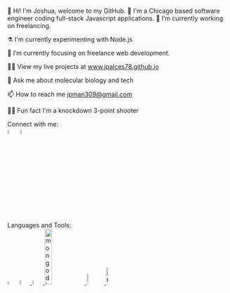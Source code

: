 👋 Hi! I'm Joshua, welcome to my GitHub. 📂
I'm a Chicago based software engineer coding full-stack Javascript applications.
🚧 I’m currently working on freelancing.

⚗️ I'm currently experimenting with Node.js

🎯 I’m currently focusing on freelance web development.

👩‍💻 View my live projects at <a href="https://jpalces78.github.io/">www.jpalces78.github.io</a>

💬 Ask me about molecular biology and tech

📫 How to reach me jpman309@gmail.com

👩‍🍳 Fun fact I'm a knockdown 3-point shooter

Connect with me: <br />
<a href="https://www.linkedin.com/in/jpalces78/"><img src="https://upload.wikimedia.org/wikipedia/commons/c/ca/LinkedIn_logo_initials.png" alt="linkedin" height="auto" width="5%"></a> <a href="https://twitter.com/Tuenchi_Fisher"><img src="https://upload.wikimedia.org/wikipedia/commons/4/4f/Twitter-logo.svg" alt="twitter" height="auto" width="5%"></a>

Languages and Tools: <br />
<a href="https://en.wikipedia.org/wiki/CSS"><img  src="https://upload.wikimedia.org/wikipedia/commons/thumb/d/d5/CSS3_logo_and_wordmark.svg/1200px-CSS3_logo_and_wordmark.svg.png" alt="css3" height="auto" width="4.5%"></a> 
<a href="https://en.wikipedia.org/wiki/HTML5"><img src="https://upload.wikimedia.org/wikipedia/commons/6/61/HTML5_logo_and_wordmark.svg" alt="css3" height="auto" width="5%"> </a>
<a href="https://en.wikipedia.org/wiki/JavaScript"><img src="https://upload.wikimedia.org/wikipedia/commons/6/6a/JavaScript-logo.png" alt="javascript" height="auto" width="5%"> </a>
<a href="https://en.wikipedia.org/wiki/MongoDB"><img src="https://upload.wikimedia.org/wikipedia/commons/9/93/MongoDB_Logo.svg" alt="mongodb" height="auto" width="18%"> </a>
<a href="https://en.wikipedia.org/wiki/Node.js"><img src="https://upload.wikimedia.org/wikipedia/commons/d/d9/Node.js_logo.svg" alt="nodejs" height="auto" width="8%"> </a>
<a href="https://en.wikipedia.org/wiki/React_(JavaScript_library)"><img src="https://www.seekpng.com/png/full/80-803597_io-is-compatible-with-all-javascript-frameworks-and.png" alt="reactjs" height="auto" width="10%"> </a>


<!---
jpalces78/jpalces78 is a ✨ special ✨ repository because its `README.md` (this file) appears on your GitHub profile.
You can click the Preview link to take a look at your changes.
--->
